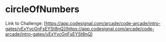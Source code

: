 # circleOfNumbers

Link to Challenge: [https://app.codesignal.com/arcade/code-arcade/intro-gates/vExYvcGnFsEYSt8nQ](https://app.codesignal.com/arcade/code-arcade/intro-gates/vExYvcGnFsEYSt8nQ)